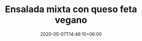 ---
title: "Ensalada mixta con queso feta vegano"
date: 2020-05-07T14:46:10+06:00
description: "Ensalada mixta con queso feta vegano"
type: "recipe"
image: "images/recipes/ensalada-mixta-feta-vegano.png"
imagecredit: klaoe
cuisine: Free Style
suitableForDiet: VeganDiet
categories: ensaladas
yield: 4 porciones
prepTime: 15
cookTime: 0
totalTime: 15
categories: ensalada
tags:
  - "lechuga"
  - "feta"
ingredients:
- 1 lechuga romana 
- 2 tomates pera
- 1 pepino
- 2 cdas levadura nutricional
- 100 g queso vegano tipo feta
- 10 g semillas de girasol
- AOVE
- vinagre de manzana
- sal marina
- pimienta negra

directions:
- Lava la lechuga, córtala y escúrrela bien.
- Ponla en un bol y añade el tomate cortado en gajos, ni finos, ni demasiado gruesos.
- Retira la piel del pepino y córtalo en rodajas finas, sobre unos 3-5 mm de espesor.
- Corta el queso vegano tipo feta en daditos.
- Mezcla el queso, el pepino, el tomate y la lechuga.
- En un bol pequeño mezcla el AOVE con el vinagre, la levadura nutricional, la sal, la pimienta y viértelos sobre la ensalada junto a las semillas de girasol.

tips: A esta ensalada le van bien cualquier tipo de semillas o nueces.
---